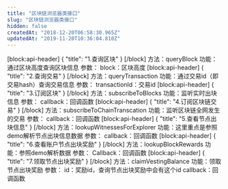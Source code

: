 ```yaml
---
title: "区块链浏览器类接口"
slug: "区块链浏览器类接口"
hidden: false
createdAt: "2018-12-20T06:58:30.965Z"
updatedAt: "2019-11-20T10:36:04.810Z"
---
```

[block:api-header]
{
  "title": "1.查询区块"
}
[/block]
方法：queryBlock
功能：通过区块高度查询区块信息
参数：
block：区块高度
[block:api-header]
{
  "title": "2.查询交易"
}
[/block]
方法：queryTransaction
功能：通过交易id（即交易hash）查询交易信息
参数：
transactionId：交易id
[block:api-header]
{
  "title": "3.订阅区块"
}
[/block]
方法：subscribeToBlocks
功能：监听实时出块信息
参数：
callback：回调函数
[block:api-header]
{
  "title": "4.订阅区块链交易"
}
[/block]
方法：subscribeToChainTranscation
功能：监听区块链全网发生的交易 
参数：
callback：回调函数
[block:api-header]
{
  "title": "5.查看节点出块信息"
}
[/block]
方法：lookupWitnessesForExplorer
功能：这里重点是参照demo解析节点出块信息数据
参数：
callback：回调函数
[block:api-header]
{
  "title": "6.查看账户节点出块奖励"
}
[/block]
方法：lookupBlockRewards
功能：参照demo解析数据
参数：
Callback：回调函数
[block:api-header]
{
  "title": "7.领取节点出块奖励"
}
[/block]
方法：claimVestingBalance
功能：领取节点出块奖励
参数：
id：奖励id，查询节点出块奖励中会有这个id
callback：回调函数